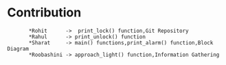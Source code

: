 # Contribution
           *Rohit      ->  print_lock() function,Git Repository
           *Rahul      -> print_unlock() function
           *Sharat     -> main() functions,print_alarm() function,Block Diagram
           *Roobashini -> approach_light() function,Information Gathering
  
    
